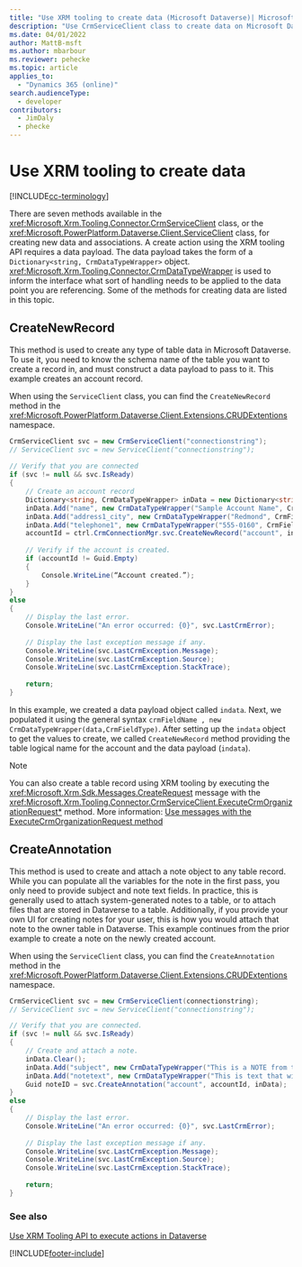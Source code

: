 ```yaml
---
title: "Use XRM tooling to create data (Microsoft Dataverse)| Microsoft Docs"
description: "Use CrmServiceClient class to create data on Microsoft Dataverse"
ms.date: 04/01/2022
author: MattB-msft
ms.author: mbarbour
ms.reviewer: pehecke
ms.topic: article
applies_to: 
  - "Dynamics 365 (online)"
search.audienceType: 
  - developer
contributors: 
  - JimDaly
  - phecke 
---
```

# Use XRM tooling to create data

[!INCLUDE[cc-terminology](../includes/cc-terminology.md)]

There are seven methods available in the <xref:Microsoft.Xrm.Tooling.Connector.CrmServiceClient> class, or the <xref:Microsoft.PowerPlatform.Dataverse.Client.ServiceClient> class, for creating new data and associations. A create action using the XRM tooling API requires a data payload. The data payload takes the form of a `Dictionary<string, CrmDataTypeWrapper>` object. <xref:Microsoft.Xrm.Tooling.Connector.CrmDataTypeWrapper> is used to inform the interface what sort of handling needs to be applied to the data point you are referencing. Some of the methods for creating data are listed in this topic.  
  
## CreateNewRecord  

This method is used to create any type of table data in Microsoft Dataverse. To use it, you need to know the schema name of the table you want to create a record in, and must construct a data payload to pass to it. This example creates an account record.

When using the `ServiceClient` class, you can find the `CreateNewRecord` method in the <xref:Microsoft.PowerPlatform.Dataverse.Client.Extensions.CRUDExtentions> namespace.

```csharp
CrmServiceClient svc = new CrmServiceClient("connectionstring");
// ServiceClient svc = new ServiceClient("connectionstring");
 
// Verify that you are connected  
if (svc != null && svc.IsReady)  
{  
    // Create an account record  
    Dictionary<string, CrmDataTypeWrapper> inData = new Dictionary<string, CrmDataTypeWrapper>();  
    inData.Add("name", new CrmDataTypeWrapper("Sample Account Name", CrmFieldType.String));  
    inData.Add("address1_city", new CrmDataTypeWrapper("Redmond", CrmFieldType.String));  
    inData.Add("telephone1", new CrmDataTypeWrapper("555-0160", CrmFieldType.String));  
    accountId = ctrl.CrmConnectionMgr.svc.CreateNewRecord("account", inData);  
  
    // Verify if the account is created.  
    if (accountId != Guid.Empty)  
    {  
        Console.WriteLine(“Account created.”);  
    }  
}  
else  
{  
    // Display the last error.  
    Console.WriteLine("An error occurred: {0}", svc.LastCrmError);  
  
    // Display the last exception message if any.   
    Console.WriteLine(svc.LastCrmException.Message);  
    Console.WriteLine(svc.LastCrmException.Source);  
    Console.WriteLine(svc.LastCrmException.StackTrace);  
  
    return;  
}  
```

In this example, we created a data payload object called `indata`. Next, we populated it using the general syntax `crmFieldName , new CrmDataTypeWrapper(data,CrmFieldType)`. After setting up the `indata` object to get the values to create, we called `CreateNewRecord` method providing the table logical name for the account and the data payload (`indata`).  
  
> [!NOTE]
> You can also create a table record using XRM tooling by executing the <xref:Microsoft.Xrm.Sdk.Messages.CreateRequest> message with the <xref:Microsoft.Xrm.Tooling.Connector.CrmServiceClient.ExecuteCrmOrganizationRequest*> method. More information: [Use messages with the ExecuteCrmOrganizationRequest method](use-messages-executecrmorganizationrequest-method.md)  
  
## CreateAnnotation
  
This method is used to create and attach a note object to any table record. While you can populate all the variables for the note in the first pass, you only need to provide subject and note text fields. In practice, this is generally used to attach system-generated notes to a table, or to attach files that are stored in Dataverse to a table. Additionally, if you provide your own UI for creating notes for your user, this is how you would attach that note to the owner table in Dataverse. This example continues from the prior example to create a note on the newly created account. 

When using the `ServiceClient` class, you can find the `CreateAnnotation` method in the <xref:Microsoft.PowerPlatform.Dataverse.Client.Extensions.CRUDExtentions> namespace.
  
```csharp
CrmServiceClient svc = new CrmServiceClient(connectionstring);  
// ServiceClient svc = new ServiceClient("connectionstring");

// Verify that you are connected.  
if (svc != null && svc.IsReady)  
{  
    // Create and attach a note.  
    inData.Clear();   
    inData.Add("subject", new CrmDataTypeWrapper("This is a NOTE from the API" , CrmFieldType.String));
    inData.Add("notetext", new CrmDataTypeWrapper("This is text that will go in the body of the note" , CrmFieldType.String));  
    Guid noteID = svc.CreateAnnotation("account", accountId, inData);  
}  
else  
{  
    // Display the last error.  
    Console.WriteLine("An error occurred: {0}", svc.LastCrmError);  
  
    // Display the last exception message if any.  
    Console.WriteLine(svc.LastCrmException.Message);  
    Console.WriteLine(svc.LastCrmException.Source);  
    Console.WriteLine(svc.LastCrmException.StackTrace);  
  
    return;  
}  
```  
  
### See also  

[Use XRM Tooling API to execute actions in Dataverse](use-xrm-tooling-execute-actions.md)


[!INCLUDE[footer-include](../../../includes/footer-banner.md)]
